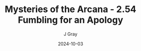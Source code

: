 ---
title: 'Mysteries of the Arcana - 2.54 Fumbling for an Apology'
alt: 'Mysteries of the Arcana'
date: '2024-10-03'
author: 'J Gray'
artist: 'Keira'
---